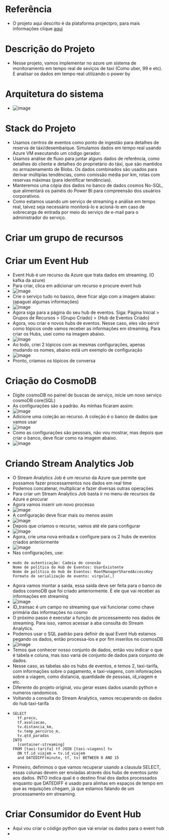 # Referência
* O projeto aqui descrito é da plataforma projectpro, para mais informações clique [aqui](https://www.projectpro.io/project-use-case/azure-stream-analytics-cab-service-monitoring)
# Descrição do Projeto
* Nesse projeto, vamos implementar no azure um sistema de monitoramento em tempo real de seviços de taxi (Como uber, 99 e etc). E analisar os dados em tempo real utilizando o power by
# Arquitetura do sistema
* ![image](https://github.com/Antonio-Borges-Rufino/Azure-Stream-Analytics-for-Real-Time-Cab-Service-Monitoring/assets/86124443/398c594f-a7d3-4fdc-a647-ad2cc36a7433)
# Stack do Projeto 
* Usamos centros de eventos como ponto de ingestão para detalhes de reserva de táxi/desembarque. Simulamos dados em tempo real usando Azure VM executando um código gerador.
* Usamos análise de fluxo para juntar alguns dados de referência, como detalhes do cliente e detalhes do proprietário do táxi, que são mantidos no armazenamento de Blobs. Os dados combinados são usados ​​para derivar múltiplas tendências, como comissão média por km, rotas com reservas máximas (para identificar tendências).
* Manteremos uma cópia dos dados no banco de dados cosmos No-SQL, que alimentará os painéis do Power BI para compreensão dos usuários corporativos.
* Como estamos usando um serviço de streaming e análise em tempo real, talvez seja necessário monitorá-lo e acioná-lo em caso de sobrecarga de entrada por meio do serviço de e-mail para o administrador do serviço.
# Criar um grupo de recursos
# Criar um Event Hub
* Event Hub é um recurso da Azure que trata dados em streaming. (O kafka da azure)
* Para criar, clica em adicionar um recurso e procure event hub
* ![image](https://github.com/Antonio-Borges-Rufino/Azure-Stream-Analytics-for-Real-Time-Cab-Service-Monitoring/assets/86124443/4d04281e-72a9-45aa-b82e-33d4aebce9f7)
* Crie o serviço tudo no basico, deve ficar algo com a imagem abaixo: (apaguei algumas informações)
* ![image](https://github.com/Antonio-Borges-Rufino/Azure-Stream-Analytics-for-Real-Time-Cab-Service-Monitoring/assets/86124443/7ce31f96-ef6d-417a-a049-8d3685862834)
* Agora siga para a página do seu hub de eventos. Siga: Página Inicial > Grupos de Recursos > {Grupo Criado} > {Hub de Eventos Criado}
* Agora, vou criar e novos hubs de eventos. Nesse caso, eles vão servir como tópicos onde vamos receber as informações em streaming. Para criar os Hubs, usei como na imagem abaixo.
* ![image](https://github.com/Antonio-Borges-Rufino/Azure-Stream-Analytics-for-Real-Time-Cab-Service-Monitoring/assets/86124443/a43aefe2-ecb0-46e4-8afc-0045bc4b0d86)
* Ao todo, criei 2 tópicos com as mesmas configurações, apenas mudando os nomes, abaixo está um exemplo de configuração
* ![image](https://github.com/Antonio-Borges-Rufino/Azure-Stream-Analytics-for-Real-Time-Cab-Service-Monitoring/assets/86124443/653c454e-3fc2-484c-8526-5c17b0269922)
* Pronto, criamos os tópicos de conversa

# Criação do CosmoDB
* Digite cosmoDB no painel de buscas de serviço, inicie um novo serviço cosmoDB core(SQL)
* As configurações são a padrão. As minhas ficaram assim:
* ![image](https://github.com/Antonio-Borges-Rufino/Azure-Stream-Analytics-for-Real-Time-Cab-Service-Monitoring/assets/86124443/6b1c39ba-05cc-472e-babe-211d08f971e9)
* Adicione uma coleção ao recurso. A coleção é o banco de dados que vamos usar
* ![image](https://github.com/Antonio-Borges-Rufino/Azure-Stream-Analytics-for-Real-Time-Cab-Service-Monitoring/assets/86124443/6dde6c51-9c2e-42b8-a42c-a0a3b6371fa9)
* Como as configurações são pessoais, não vou mostrar, mas depois que criar o banco, deve ficar como na imagem abaixo.
* ![image](https://github.com/Antonio-Borges-Rufino/Azure-Stream-Analytics-for-Real-Time-Cab-Service-Monitoring/assets/86124443/2c2d08aa-7de6-4606-a0dd-9ccb05d2fa4d)

# Criando Stream Analytics Job
* O Stream Analytics Job é um recurso da Azure que permite que possamos fazer processamentos nos dados em real time
* Podemos concatenar, multiplicar e fazer diversas outras operações
* Para criar um Stream Analytics Job basta ir no menu de recursos da Azure e procurar
* Agora vamos inserir um novo processo
* ![image](https://github.com/Antonio-Borges-Rufino/Azure-Stream-Analytics-for-Real-Time-Cab-Service-Monitoring/assets/86124443/05243ffb-c97c-41c2-92cb-72caccb3b9ff)
* A configuração deve ficar mais ou menos assim
* ![image](https://github.com/Antonio-Borges-Rufino/Azure-Stream-Analytics-for-Real-Time-Cab-Service-Monitoring/assets/86124443/a4ac7d9c-b6d0-4b26-a439-bce40fde8e2d)
* Depois que criamos o recurso, vamos até ele para configurar
* ![image](https://github.com/Antonio-Borges-Rufino/Azure-Stream-Analytics-for-Real-Time-Cab-Service-Monitoring/assets/86124443/91530e51-d188-497c-9aa3-95b02820982b)
* Agora, crie uma nova entrada e configure para os 2 hubs de eventos criados anteriormente
* ![image](https://github.com/Antonio-Borges-Rufino/Azure-Stream-Analytics-for-Real-Time-Cab-Service-Monitoring/assets/86124443/4194aa44-e5f1-4ab7-a4b9-684bc790a1cd)
* Nas configurações, use:
* ```
  modo de autenticação: Cadeia de conexão
  Nome de política do Hub de Eventos: UsarExistente
  Nome de política do Hub de Eventos: RootManagerSharedAccessKey
  Formato de serialização de evento: virgula(,)
  ```
* Agora vamos montar a saida, essa saida deve ser feita para o banco de dados cosmoDB que foi criado anteriormente. É ele que vai receber as informações em streaming
* ![image](https://github.com/Antonio-Borges-Rufino/Azure-Stream-Analytics-for-Real-Time-Cab-Service-Monitoring/assets/86124443/5fdeade0-a799-4e10-b564-0e512e52849a)
* ID_transac é um campo no streaming que vai funcionar como chave primária das informações no cosmo
* O próximo passo é executar a função de processamento nos dados de streaming. Para isso, vamos acessar a aba consulta do Stream Analytics.
* Podemos usar o SQL padrão para definir de qual Event Hub estamos pegando os dados, então processa-los e por fim inserilos no cosmosDB
* ![image](https://github.com/Antonio-Borges-Rufino/Azure-Stream-Analytics-for-Real-Time-Cab-Service-Monitoring/assets/86124443/f03c2087-b1d7-4a5a-bd49-cc16e7e557a3)
* Temos que conhecer nosso conjunto de dados, então vou indicar o que é tabela e coluna, mas isso varia de conjunto de dados para conjunto de dados.
* Nesse caso, as tabelas são os hubs de eventos, e temos 2, taxi-tarifa, com informações sobre o pagamento, e taxi-viagens, com infomrações sobre a viagem, como distancia, quantidade de pessoas, id_viagem e etc.
* Diferente do projeto original, vou gerar esses dados usando python e numeros randomicos.
* Voltando a consulta do Stream Analytics, vamos recuperando os dados do hub taxi-tarifa
* ```
  SELECT 
    tf.preco,
    tf.avaliacao,
    tv.distancia_km,
    tv.temp_percurso_m,
    tv.qtd_paradas
  INTO
    [container-streaming]
  FROM [taxi-tarifa] tf JOIN [taxi-viagens] tv 
    ON tf.id_viajem = tv.id_viajem 
    and DATEDIFF(minute, tf, tv) BETWEEN 0 AND 15
  ```
* Primeiro, definimos o que vamos recuperar usando a clausula SELECT, essas colunas devem ser enviadas através dos hubs de eventos junto aos dados. INTO indica qual é o destino final dos dados processados enquanto que DATEDIFF é usado para alinhas em espaços de tempo em que as requisções chegam, já que estamos falando de um processamento em streaming.
# Criar Consumidor do Event Hub
* Aqui vou criar o código python que vai enviar os dados para o event hub
* 



 


